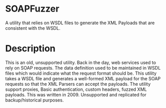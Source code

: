 # SOAPFuzzer	
A utility that relies on WSDL files to generate the XML Payloads that are consistent with the WSDL.  

# Description
This is an old, unsupported utility.  Back in the day, web services used to rely on SOAP requests.  The data definition used to be maintained in WSDL files which would indicate what the request format should be.  This utility takes a WSDL file and generates a well-formed XML payload for the SOAP requests so that the XML Parsers can accept the payloads.  The utility support proxies, Basic authentication, custom headers, fuzzed XML payloads.  This was written in 2009.  Unsupported and replicated for backup/historical purposes. 

